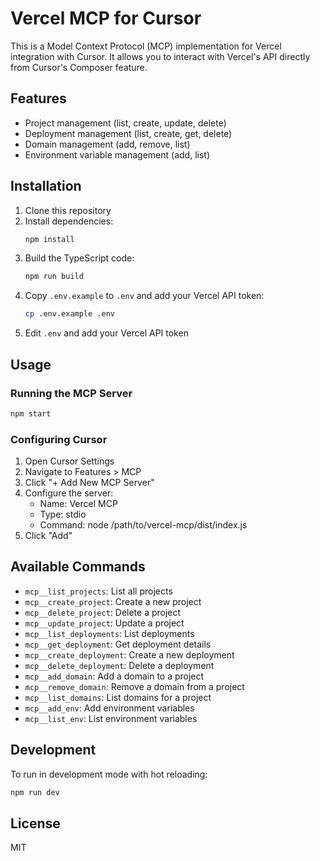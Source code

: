 # Vercel MCP for Cursor

This is a Model Context Protocol (MCP) implementation for Vercel integration with Cursor. It allows you to interact with Vercel's API directly from Cursor's Composer feature.

## Features

- Project management (list, create, update, delete)
- Deployment management (list, create, get, delete)
- Domain management (add, remove, list)
- Environment variable management (add, list)

## Installation

1. Clone this repository
2. Install dependencies:
   ```bash
   npm install
   ```
3. Build the TypeScript code:
   ```bash
   npm run build
   ```
4. Copy `.env.example` to `.env` and add your Vercel API token:
   ```bash
   cp .env.example .env
   ```
5. Edit `.env` and add your Vercel API token

## Usage

### Running the MCP Server

```bash
npm start
```

### Configuring Cursor

1. Open Cursor Settings
2. Navigate to Features > MCP
3. Click "+ Add New MCP Server"
4. Configure the server:
   - Name: Vercel MCP
   - Type: stdio
   - Command: node /path/to/vercel-mcp/dist/index.js
5. Click "Add"

## Available Commands

- `mcp__list_projects`: List all projects
- `mcp__create_project`: Create a new project
- `mcp__delete_project`: Delete a project
- `mcp__update_project`: Update a project
- `mcp__list_deployments`: List deployments
- `mcp__get_deployment`: Get deployment details
- `mcp__create_deployment`: Create a new deployment
- `mcp__delete_deployment`: Delete a deployment
- `mcp__add_domain`: Add a domain to a project
- `mcp__remove_domain`: Remove a domain from a project
- `mcp__list_domains`: List domains for a project
- `mcp__add_env`: Add environment variables
- `mcp__list_env`: List environment variables

## Development

To run in development mode with hot reloading:

```bash
npm run dev
```

## License

MIT 